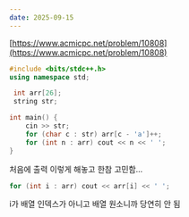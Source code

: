 ```yaml
---
date: 2025-09-15
---
```

[https://www.acmicpc.net/problem/10808](https://www.acmicpc.net/problem/10808)
```cpp
#include <bits/stdc++.h>
using namespace std;

 int arr[26];
 string str;

int main() {
    cin >> str;
    for (char c : str) arr[c - 'a']++; 
    for (int n : arr) cout << n << ' ';
}
```

처음에 출력 이렇게 해놓고 한참 고민함...
```cpp
for (int i : arr) cout << arr[i] << ' ';
```
i가 배열 인덱스가 아니고 배열 원소니까 당연히 안 됨
